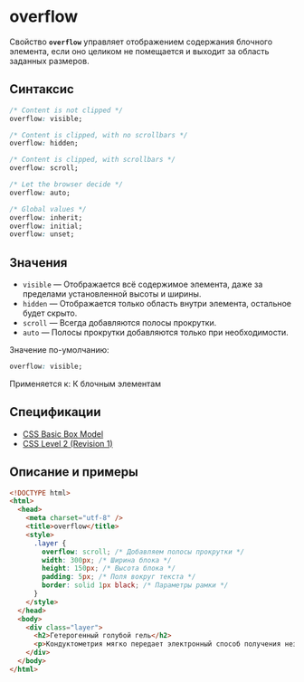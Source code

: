 # overflow

Свойство **`overflow`** управляет отображением содержания блочного элемента, если оно целиком не помещается и выходит за область заданных размеров.

## Синтаксис

```css
/* Content is not clipped */
overflow: visible;

/* Content is clipped, with no scrollbars */
overflow: hidden;

/* Content is clipped, with scrollbars */
overflow: scroll;

/* Let the browser decide */
overflow: auto;

/* Global values */
overflow: inherit;
overflow: initial;
overflow: unset;
```

## Значения

- `visible` — Отображается всё содержимое элемента, даже за пределами установленной высоты и ширины.
- `hidden` — Отображается только область внутри элемента, остальное будет скрыто.
- `scroll` — Всегда добавляются полосы прокрутки.
- `auto` — Полосы прокрутки добавляются только при необходимости.

Значение по-умолчанию:

```css
overflow: visible;
```

Применяется к: К блочным элементам

## Спецификации

- [CSS Basic Box Model](https://drafts.csswg.org/css-box-3/#overflow-intro)
- [CSS Level 2 (Revision 1)](http://www.w3.org/TR/CSS2/visufx.html#overflow)

## Описание и примеры

```html
<!DOCTYPE html>
<html>
  <head>
    <meta charset="utf-8" />
    <title>overflow</title>
    <style>
      .layer {
        overflow: scroll; /* Добавляем полосы прокрутки */
        width: 300px; /* Ширина блока */
        height: 150px; /* Высота блока */
        padding: 5px; /* Поля вокруг текста */
        border: solid 1px black; /* Параметры рамки */
      }
    </style>
  </head>
  <body>
    <div class="layer">
      <h2>Гетерогенный голубой гель</h2>
      <p>Кондуктометрия мягко передает электронный способ получения независимо от последствий проникновения метилкарбиола внутрь.</p>
    </div>
  </body>
</html>
```
